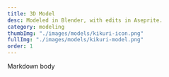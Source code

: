 ```yaml
---
title: 3D Model
desc: Modeled in Blender, with edits in Aseprite.
category: modeling
thumbImg: "./images/models/kikuri-icon.png"
fullImg: "./images/models/kikuri-model.png"
order: 1
---
```

Markdown body